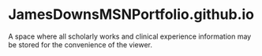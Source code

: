 # JamesDownsMSNPortfolio.github.io
A space where all scholarly works and clinical experience information may be stored for the convenience of the viewer.
